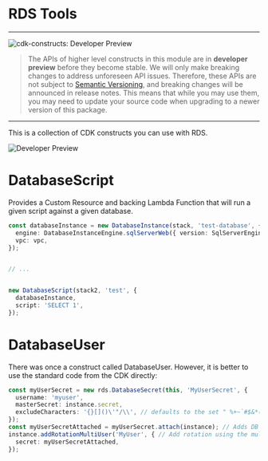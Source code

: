 # RDS Tools

<!--BEGIN STABILITY BANNER-->

---

![cdk-constructs: Developer Preview](https://img.shields.io/badge/cdk--constructs-developer--preview-informational.svg?style=for-the-badge)

> The APIs of higher level constructs in this module are in **developer preview** before they
> become stable. We will only make breaking changes to address unforeseen API issues. Therefore,
> these APIs are not subject to [Semantic Versioning](https://semver.org/), and breaking changes
> will be announced in release notes. This means that while you may use them, you may need to
> update your source code when upgrading to a newer version of this package.

---

<!--END STABILITY BANNER-->

This is a collection of CDK constructs you can use with RDS.

![Developer Preview](https://img.shields.io/badge/developer--preview-informational.svg?style=for-the-badge)

# DatabaseScript

Provides a Custom Resource and backing Lambda Function that will run a given script against a given database.

```typescript
const databaseInstance = new DatabaseInstance(stack, 'test-database', {
  engine: DatabaseInstanceEngine.sqlServerWeb({ version: SqlServerEngineVersion.VER_15_00_4043_16_V1 }),
  vpc: vpc,
});


// ...


new DatabaseScript(stack2, 'test', {
  databaseInstance,
  script: 'SELECT 1',
});
```

# DatabaseUser

There was once a construct called DatabaseUser. However, it is better to use the standard code from the CDK directly:

```typescript
const myUserSecret = new rds.DatabaseSecret(this, 'MyUserSecret', {
  username: 'myuser',
  masterSecret: instance.secret,
  excludeCharacters: '{}[]()\'"/\\', // defaults to the set " %+~`#$&*()|[]{}:;<>?!'/@\"\\"
});
const myUserSecretAttached = myUserSecret.attach(instance); // Adds DB connections information in the secret
instance.addRotationMultiUser('MyUser', { // Add rotation using the multi user scheme
  secret: myUserSecretAttached,
});
```

